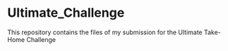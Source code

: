 # Ultimate_Challenge
This repository contains the files of my submission for the Ultimate Take-Home Challenge
